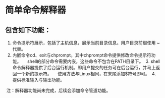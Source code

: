 # 简单命令解释器

## 包含如下功能：

  1. 命令提示符展示，包括了主机信息，展示当前目录信息。用户目录前缀使用 ~ 代替。
  2. 内嵌命令cd、exit与chprompt。其中chprompt命令提供修改命令提示符功能。
     shell的部分命令需要内嵌，这些命令不包含在PATH目录下。
  3. shell命令解释器提供了后台运行机制。即用户提交的任务可在后台运行，并马上返回一个新的提示符。
     使用方法与Linux相同，在末尾添加$符号即可。
  4. 提供标准输入与输出功能。
 
  注：解释器功能尚未完成，后续会添加命令管道功能。

